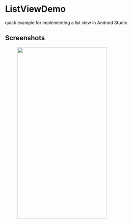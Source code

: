# ListViewDemo
quick example for implementing a list view in Android Studio

## Screenshots
<img src="https://github.com/cjryan33/ListViewDemo/app/src/main/assets/1.png" height="560" width="290" hspace="40">
